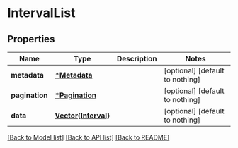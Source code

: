 # IntervalList


## Properties
Name | Type | Description | Notes
------------ | ------------- | ------------- | -------------
**metadata** | [***Metadata**](Metadata.md) |  | [optional] [default to nothing]
**pagination** | [***Pagination**](Pagination.md) |  | [optional] [default to nothing]
**data** | [**Vector{Interval}**](Interval.md) |  | [optional] [default to nothing]


[[Back to Model list]](../README.md#models) [[Back to API list]](../README.md#api-endpoints) [[Back to README]](../README.md)


